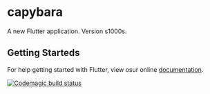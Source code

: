 # capybara


A new Flutter application. Version s1000s. 
## Getting Starteds

For help getting started with Flutter, view osur online
[documentation](https://flutter.io/).


[![Codemagic build status](http://1a74593d.ngrok.io/apps/5d5e4d42b84f3800392cd7bc/5d5e4d42b84f3800392cd7bb/status_badge.svg)](http://localhost:3000/apps/5d5e4d42b84f3800392cd7bc/5d5e4d42b84f3800392cd7bb/latest_build)
